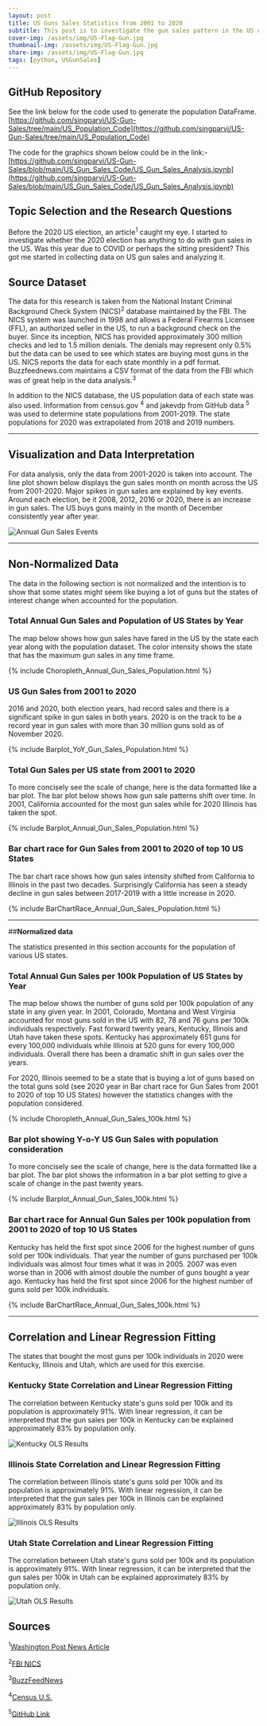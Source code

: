 ```yaml
---
layout: post
title: US Guns Sales Statistics from 2001 to 2020
subtitle: This post is to investigate the gun sales pattern in the US using publically available data.
cover-img: /assets/img/US-Flag-Gun.jpg
thumbnail-img: /assets/img/US-Flag-Gun.jpg
share-img: /assets/img/US-Flag-Gun.jpg
tags: [python, USGunSales]
---
```

## GitHub Repository

See the link below for the code used to generate the population DataFrame.
[https://github.com/singparvi/US-Gun-Sales/tree/main/US_Population_Code](https://github.com/singparvi/US-Gun-Sales/tree/main/US_Population_Code)

The code for the graphics shown below could be in the link:-
[https://github.com/singparvi/US-Gun-Sales/blob/main/US_Gun_Sales_Code/US_Gun_Sales_Analysis.ipynb](https://github.com/singparvi/US-Gun-Sales/blob/main/US_Gun_Sales_Code/US_Gun_Sales_Analysis.ipynb)

## Topic Selection and the Research Questions

Before the 2020 US election, an article<sup>1</sup> caught my eye. I started to investigate whether the 2020 election has anything to do with gun sales in the US. Was this year due to COVID or perhaps the sitting president? This got me started in collecting data on US gun sales and analyzing it. 

## Source Dataset

The data for this research is taken from the National Instant Criminal Background Check System (NICS)<sup>2</sup> database maintained by the FBI. The NICS system was launched in 1998 and allows a Federal Firearms Licensee (FFL), an authorized seller in the US, to run a background check on the buyer. Since its inception, NICS has provided approximately 300 million checks and led to 1.5 million denials. The denials may represent only 0.5% but the data can be used to see which states are buying most guns in the US.  NICS reports the data for each state monthly in a pdf format. Buzzfeednews.com maintains a CSV format of the data from the FBI which was of great help in the data analysis.<sup>3</sup>

In addition to the NICS database, the US population data of each state was also used. Information from census.gov <sup>4</sup> and jakevdp from GitHub data <sup>5</sup> was used to determine state populations from 2001-2019. The state populations for 2020 was extrapolated from 2018 and 2019 numbers.

---
## Visualization and Data Interpretation

For data analysis, only the data from 2001-2020 is taken into account. The line plot shown below displays the gun sales month on month across the US from 2001-2020. Major spikes in gun sales are explained by key events. Around each election, be it 2008, 2012, 2016 or 2020, there is an increase in gun sales. 
The US buys guns mainly in the month of December consistently year after year.

![Annual Gun Sales Events](https://github.com/singparvi/singparvi.github.io/raw/8ecf4bc80cf1feceac6fbf9a9699a69799a41335/assets/img/US_Annual_Gun_Sales_Events.jpeg)

---
## Non-Normalized Data
The data in the following section is not normalized and the intention is to show that some states might seem like buying a lot of guns but the states of interest change when accounted for the population. 

### Total Annual Gun Sales and Population of US States by Year

The map below shows how gun sales have fared in the US by the state each year along with the population dataset. The color intensity shows the state that has the maximum gun sales in any time frame. 

{% include Choropleth_Annual_Gun_Sales_Population.html %}
### US Gun Sales from 2001 to 2020

2016 and 2020, both election years, had record sales and there is a significant spike in gun sales in both years. 2020 is on the track to be a record year in gun sales with more than 30 million guns sold as of November 2020.

{% include Barplot_YoY_Gun_Sales_Population.html %}

### Total Gun Sales per US state from 2001 to 2020

To more concisely see the scale of change, here is the data formatted like a bar plot. The bar plot below shows how gun sale patterns shift over time. In 2001, California accounted for the most gun sales while for 2020 Illinois has taken the spot.

{% include Barplot_Annual_Gun_Sales_Population.html %}

### Bar chart race for Gun Sales from 2001 to 2020 of top 10 US States

The bar chart race shows how gun sales intensity shifted from California to Illinois in the past two decades. Surprisingly California has seen a steady decline in gun sales between 2017-2019 with a little increase in 2020.

{% include BarChartRace_Annual_Gun_Sales_Population.html %}

---

##**Normalized data**

The statistics presented in this section accounts for the population of various US states.
### Total Annual Gun Sales per 100k Population of US States by Year

The map below shows the number of guns sold per 100k population of any state in any given year. In 2001, Colorado, Montana and West Virginia accounted for most guns sold in the US with 82, 78 and 76 guns per 100k individuals respectively. Fast forward twenty years, Kentucky, Illinois and Utah have taken these spots. Kentucky has approximately 651 guns for every 100,000 individuals while Illinois at 520 guns for every 100,000 individuals. Overall there has been a dramatic shift in gun sales over the years. 

For 2020, Illinois seemed to be a state that is buying a lot of guns based on the total guns sold (see 2020 year in Bar chart race for Gun Sales from 2001 to 2020 of top 10 US States) however the statistics changes with the population considered. 

{% include Choropleth_Annual_Gun_Sales_100k.html %}

### Bar plot showing Y-o-Y US Gun Sales with population consideration

To more concisely see the scale of change, here is the data formatted like a bar plot. The bar plot shows the information in a bar plot setting to give a scale of change in the past twenty years. 

{% include Barplot_Annual_Gun_Sales_100k.html %}

### Bar chart race for Annual Gun Sales per 100k population from 2001 to 2020  of top 10 US States 

Kentucky has held the first spot since 2006 for the highest number of guns sold per 100k individuals. That year the number of guns purchased per 100k individuals was almost four times what it was in 2005. 2007 was even worse than in 2006 with almost double the number of guns bought a year ago. Kentucky has held the first spot since 2006 for the highest number of guns sold per 100k individuals.

{% include BarChartRace_Annual_Gun_Sales_100k.html %}

---
## Correlation and Linear Regression Fitting

The states that bought the most guns per 100k individuals in 2020 were Kentucky, Illinois and Utah, which are used for this exercise. 

### Kentucky State Correlation and Linear Regression Fitting

The correlation between Kentucky state's guns sold per 100k and its population is approximately 91%. With linear regression, it can be interpreted that the gun sales per 100k in Kentucky can be explained approximately 83% by population only.

![Kentucky OLS Results](https://raw.githubusercontent.com/singparvi/singparvi.github.io/master/assets/img/Kentucky-OLS-Results.png)
### Illinois State Correlation and Linear Regression Fitting

The correlation between Illinois state's guns sold per 100k and its population is approximately 91%. With linear regression, it can be interpreted that the gun sales per 100k in Illinois can be explained approximately 83% by population only.

![Illinois OLS Results](https://raw.githubusercontent.com/singparvi/singparvi.github.io/master/assets/img/Illinois-OLS-Results.png)

### Utah State Correlation and Linear Regression Fitting

The correlation between Utah state's guns sold per 100k and its population is approximately 91%. With linear regression, it can be interpreted that the gun sales per 100k in Utah can be explained approximately 83% by population only.

![Utah OLS Results](https://raw.githubusercontent.com/singparvi/singparvi.github.io/master/assets/img/Utah-OLS-Results.png)
## Sources

<sup>1</sup>[Washington Post News Article](https://www.washingtonpost.com/business/2020/10/29/walmart-guns-civil-unres/)

<sup>2</sup>[FBI NICS](https://www.fbi.gov/services/cjis/nics) 

<sup>3</sup>[BuzzFeedNews](https://github.com/BuzzFeedNews/nics-firearm-background-checks)

<sup>4</sup>[Census U.S.](http://www2.census.gov/programs-surveys/popest/datasets/2010-2019/national/totals/nst-est2019-alldata.csv)

<sup>5</sup>[GitHub Link](https://github.com/jakevdp/data-USstates)

